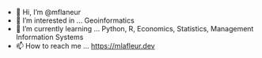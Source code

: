- 👋 Hi, I’m @mflaneur
- 👀 I’m interested in ... Geoinformatics
- 🌱 I’m currently learning ... Python, R, Economics, Statistics, Management Information Systems
- 📫 How to reach me ... https://mlafleur.dev

<!---
mflaneur/mflaneur is a ✨ special ✨ repository because its `README.md` (this file) appears on your GitHub profile.
You can click the Preview link to take a look at your changes.
--->
